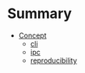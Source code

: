 # Summary

- [Concept](./concept.md)
  - [cli](./concept/cmdline.md)
  - [ipc](./concept/ipc.md)
  - [reproducibility](./concept/reproducibility.md)
